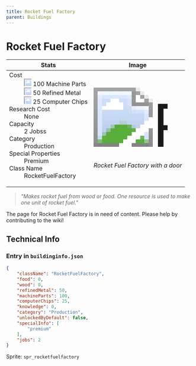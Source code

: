 ```yaml
---
title: Rocket Fuel Factory
parent: Buildings
---
```

# Rocket Fuel Factory

[//]: # (Pre-generated content)
<table><thead><tr><th>Stats</th><th>Image</th></tr></thead><tbody><tr><td><dl><dt>Cost</dt><dd><div class="resource-icon"><img style="object-position: -795px -761px;" src="https://tfe2-wiki.github.io/assets/sprites.png"></div> 100 Machine Parts<br><div class="resource-icon"><img style="object-position: -795px -775px;" src="https://tfe2-wiki.github.io/assets/sprites.png"></div> 50 Refined Metal<br><div class="resource-icon"><img style="object-position: -526px -523px;" src="https://tfe2-wiki.github.io/assets/sprites.png"></div> 25 Computer Chips</dd><dt>Research Cost</dt><dd>None</dd><dt>Capacity</dt><dd>2 Jobss</dd><dt>Category</dt><dd>Production</dd><dt>Special Properties</dt><dd>Premium</dd><dt>Class Name</dt><dd>RocketFuelFactory</dd></dl></td><td><style>.building-image {width: 200px;height: 200px;overflow: hidden;position: relative;}.building-image img {image-rendering: pixelated;object-fit: none;transform: scale(10);transform-origin: left top;position: absolute;left: 0;top: 0;}.resource-image {width: 200px;height: 200px;overflow: hidden;position: relative;}.resource-image img {image-rendering: pixelated;object-fit: none;transform: scale(20);transform-origin: left top;position: absolute;left: 0;top: 0;}.building-icon {width: 20px;height: 20px;overflow: hidden;position: relative;display: inline-block;}.building-icon img {image-rendering: pixelated;object-fit: none;transform: scale(1);transform-origin: left top;position: absolute;left: 0;top: 0;}.resource-icon {width: 20px;height: 20px;overflow: hidden;position: relative;display: inline-block;}.resource-icon img {image-rendering: pixelated;object-fit: none;transform: scale(2);transform-origin: left top;position: absolute;left: 0;top: 0;}</style><div class="building-image"><img style="object-position: -206px -1003px;" src="https://tfe2-wiki.github.io/assets/sprites.png" alt="Rocket Fuel Factory Back"><img style="object-position: -184px -1003px;" src="https://tfe2-wiki.github.io/assets/sprites.png" alt="Rocket Fuel Factory"></div><i>Rocket Fuel Factory with a door</i></td></tr></tbody></table><blockquote><i>"Makes rocket fuel from wood or food. One resource is used to make one unit of rocket fuel."</i></blockquote>

The page for Rocket Fuel Factory is in need of content. Please help by contributing to the wiki!

## Technical Info
### Entry in `buildinginfo.json`

```json
{
    "className": "RocketFuelFactory",
    "food": 0,
    "wood": 0,
    "refinedMetal": 50,
    "machineParts": 100,
    "computerChips": 25,
    "knowledge": 0,
    "category": "Production",
    "unlockedByDefault": false,
    "specialInfo": [
        "premium"
    ],
    "jobs": 2
}
```

Sprite: `spr_rocketfuelfactory`

